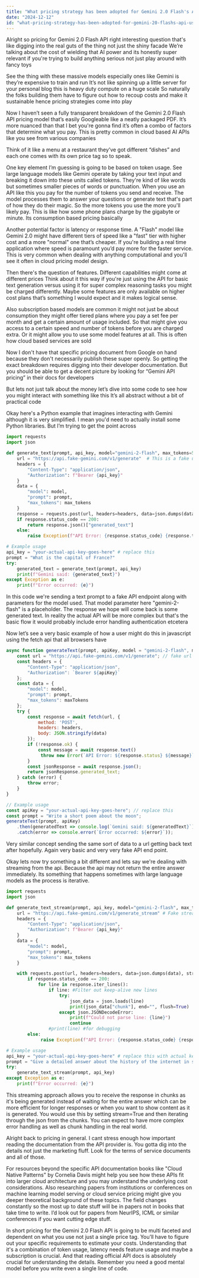 ```yaml
---
title: "What pricing strategy has been adopted for Gemini 2.0 Flash's API usage?"
date: "2024-12-12"
id: "what-pricing-strategy-has-been-adopted-for-gemini-20-flashs-api-usage"
---
```


Alright so pricing for Gemini 2.0 Flash API right interesting question that's like digging into the real guts of the thing not just the shiny facade We’re talking about the cost of wielding that AI power and its honestly super relevant if you're trying to build anything serious not just play around with fancy toys

See the thing with these massive models especially ones like Gemini is they’re expensive to train and run It’s not like spinning up a little server for your personal blog this is heavy duty compute on a huge scale So naturally the folks building them have to figure out how to recoup costs and make it sustainable hence pricing strategies come into play

Now I haven’t seen a fully transparent breakdown of the Gemini 2.0 Flash API pricing model that’s easily Googleable like a neatly packaged PDF. It’s more nuanced than that I bet you're gonna find it’s often a combo of factors that determine what you pay. This is pretty common in cloud based AI APIs like you see from various companies

Think of it like a menu at a restaurant they’ve got different “dishes” and each one comes with its own price tag so to speak.

One key element I’m guessing is going to be based on token usage. See large language models like Gemini operate by taking your text input and breaking it down into these units called tokens. They're kind of like words but sometimes smaller pieces of words or punctuation. When you use an API like this you pay for the number of tokens you send and receive. The model processes them to answer your questions or generate text that's part of how they do their magic. So the more tokens you use the more you'll likely pay. This is like how some phone plans charge by the gigabyte or minute. Its consumption based pricing basically

Another potential factor is latency or response time. A "Flash" model like Gemini 2.0 might have different tiers of speed like a "fast" tier with higher cost and a more "normal" one that’s cheaper. If you're building a real time application where speed is paramount you’d pay more for the faster service. This is very common when dealing with anything computational and you'll see it often in cloud pricing model design.

Then there's the question of features. Different capabilities might come at different prices Think about it this way if you're just using the API for basic text generation versus using it for super complex reasoning tasks you might be charged differently. Maybe some features are only available on higher cost plans that’s something I would expect and it makes logical sense.

Also subscription based models are common it might not just be about consumption they might offer tiered plans where you pay a set fee per month and get a certain amount of usage included. So that might give you access to a certain speed and number of tokens before you are charged extra. Or it might allow you to use some model features at all. This is often how cloud based services are sold

Now I don't have that specific pricing document from Google on hand because they don't necessarily publish these super openly. So getting the exact breakdown requires digging into their developer documentation. But you should be able to get a decent picture by looking for “Gemini API pricing” in their docs for developers

But lets not just talk about the money let’s dive into some code to see how you might interact with something like this It’s all abstract without a bit of practical code

Okay here's a Python example that imagines interacting with Gemini although it is very simplified. I mean you'd need to actually install some Python libraries. But I’m trying to get the point across

```python
import requests
import json

def generate_text(prompt, api_key, model="gemini-2-flash", max_tokens=50):
    url = "https://api.fake-gemini.com/v1/generate"  # This is a fake url remember
    headers = {
        "Content-Type": "application/json",
        "Authorization": f"Bearer {api_key}"
    }
    data = {
        "model": model,
        "prompt": prompt,
        "max_tokens": max_tokens
    }
    response = requests.post(url, headers=headers, data=json.dumps(data))
    if response.status_code == 200:
        return response.json()["generated_text"]
    else:
        raise Exception(f"API Error: {response.status_code} {response.text}")

# Example usage
api_key = "your-actual-api-key-goes-here" # replace this
prompt = "What is the capital of France?"
try:
    generated_text = generate_text(prompt, api_key)
    print(f"Gemini said: {generated_text}")
except Exception as e:
    print(f"Error occurred: {e}")
```

In this code we're sending a text prompt to a fake API endpoint along with parameters for the model used. That model parameter here "gemini-2-flash" is a placeholder. The response we hope will come back is some generated text. In reality the actual API will be more complex but that's the basic flow it would probably include error handling authentication etcetera

Now let’s see a very basic example of how a user might do this in javascript using the fetch api that all browsers have

```javascript
async function generateText(prompt, apiKey, model = "gemini-2-flash", maxTokens = 50) {
    const url = "https://api.fake-gemini.com/v1/generate"; // fake url remember
    const headers = {
        "Content-Type": "application/json",
        "Authorization": `Bearer ${apiKey}`
    };
    const data = {
        "model": model,
        "prompt": prompt,
        "max_tokens": maxTokens
    };
    try {
        const response = await fetch(url, {
            method: 'POST',
            headers: headers,
            body: JSON.stringify(data)
        });
        if (!response.ok) {
            const message = await response.text()
             throw new Error(`API Error: ${response.status} ${message}`);
        }
        const jsonResponse = await response.json();
        return jsonResponse.generated_text;
    } catch (error) {
        throw error;
    }
}

// Example usage
const apiKey = "your-actual-api-key-goes-here"; // replace this
const prompt = "Write a short poem about the moon";
generateText(prompt, apiKey)
    .then(generatedText => console.log(`Gemini said: ${generatedText}`))
    .catch(error => console.error(`Error occurred: ${error}`));
```

Very similar concept sending the same sort of data to a url getting back text after hopefully. Again very basic and very very fake API end point.

Okay lets now try something a bit different and lets say we're dealing with streaming from the api. Because the api may not return the entire answer immediately. Its something that happens sometimes with large language models as the process is iterative.

```python
import requests
import json

def generate_text_stream(prompt, api_key, model="gemini-2-flash", max_tokens=50):
    url = "https://api.fake-gemini.com/v1/generate_stream" # Fake streaming endpoint
    headers = {
        "Content-Type": "application/json",
        "Authorization": f"Bearer {api_key}"
    }
    data = {
        "model": model,
        "prompt": prompt,
        "max_tokens": max_tokens
    }

    with requests.post(url, headers=headers, data=json.dumps(data), stream=True) as response:
        if response.status_code == 200:
            for line in response.iter_lines():
                if line: #Filter out keep-alive new lines
                    try:
                        json_data = json.loads(line)
                        print(json_data["chunk"], end="", flush=True)
                    except json.JSONDecodeError:
                        print(f"Could not parse line: {line}")
                        continue
                #print(line) #for debugging
        else:
             raise Exception(f"API Error: {response.status_code} {response.text}")

# Example usage
api_key = "your-actual-api-key-goes-here" # replace this with actual key
prompt = "Give a detailed answer about the history of the internet in short form"
try:
    generate_text_stream(prompt, api_key)
except Exception as e:
    print(f"Error occurred: {e}")

```
This streaming approach allows you to receive the response in chunks as it's being generated instead of waiting for the entire answer which can be more efficient for longer responses or when you want to show content as it is generated. You would use this by setting stream=True and then iterating through the json from the chunks. You can expect to have more complex error handling as well as chunk handling in the real world.

Alright back to pricing in general. I cant stress enough how important reading the documentation from the API provider is. You gotta dig into the details not just the marketing fluff. Look for the terms of service documents and all of those.

For resources beyond the specific API documentation books like "Cloud Native Patterns" by Cornelia Davis might help you see how these APIs fit into larger cloud architecture and you may understand the underlying cost considerations. Also researching papers from institutions or conferences on machine learning model serving or cloud service pricing might give you deeper theoretical background of these topics. The field changes constantly so the most up to date stuff will be in papers not in books that take time to write. I’d look out for papers from NeurIPS, ICML or similar conferences if you want cutting edge stuff.

In short pricing for the Gemini 2.0 Flash API is going to be multi faceted and dependent on what you use not just a single price tag. You’ll have to figure out your specific requirements to estimate your costs. Understanding that it's a combination of token usage, latency needs feature usage and maybe a subscription is crucial. And that reading official API docs is absolutely crucial for understanding the details. Remember you need a good mental model before you write even a single line of code.

